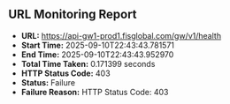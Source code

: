 ## URL Monitoring Report

- **URL:** https://api-gw1-prod1.fisglobal.com/gw/v1/health
- **Start Time:** 2025-09-10T22:43:43.781571
- **End Time:** 2025-09-10T22:43:43.952970
- **Total Time Taken:** 0.171399 seconds
- **HTTP Status Code:** 403
- **Status:** Failure
- **Failure Reason:** HTTP Status Code: 403
